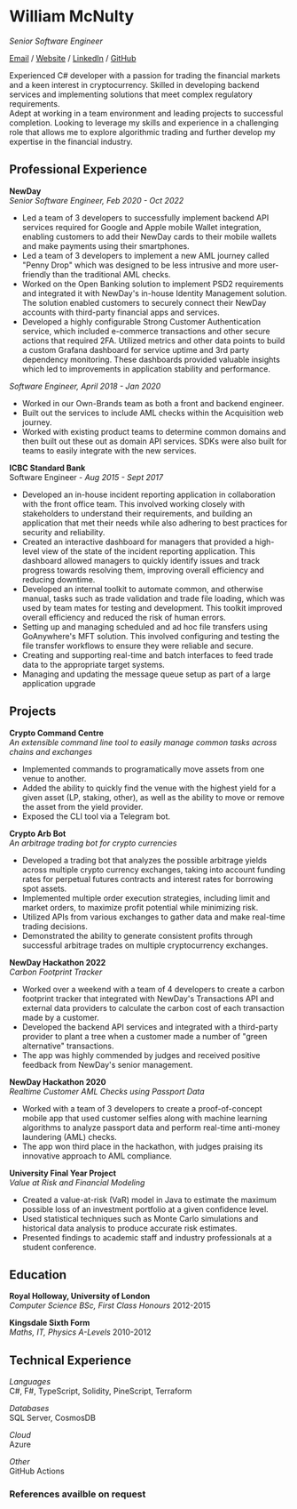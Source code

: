 # William McNulty

_Senior Software Engineer_

[Email](mailto:william.mcnulty@live.co.uk) / [Website](https://www.mcnulty.xyz/) / [LinkedIn](linkedin.com/in/william-mcnulty-33b91199) / [GitHub](https://github.com/McNultyyy)


Experienced C# developer with a passion for trading the financial markets and a keen interest in cryptocurrency.  Skilled in developing backend services and implementing solutions that meet complex regulatory requirements.  
Adept at working in a team environment and leading projects to successful completion. Looking to leverage my skills and experience in a challenging role that allows me to explore algorithmic trading and further develop my expertise in the financial industry.


## Professional Experience

**NewDay**  
*Senior Software Engineer, Feb 2020 - Oct 2022*
 - Led a team of 3 developers to successfully implement backend API services required for Google and Apple mobile Wallet integration, enabling customers to add their NewDay cards to their mobile wallets and make payments using their smartphones.
 - Led a team of 3 developers to implement a new AML journey called "Penny Drop" which was designed to be less intrusive and more user-friendly than the traditional AML checks.
 - Worked on the Open Banking solution to implement PSD2 requirements and integrated it with NewDay's in-house Identity Management solution. The solution enabled customers to securely connect their NewDay accounts with third-party financial apps and services.
 - Developed a highly configurable Strong Customer Authentication service, which included e-commerce transactions and other secure actions that required 2FA. Utilized metrics and other data points to build a custom Grafana dashboard for service uptime and 3rd party dependency monitoring. These dashboards provided valuable insights which led to improvements in application stability and performance.

*Software Engineer, April 2018 - Jan 2020*
 - Worked in our Own-Brands team as both a front and backend engineer.
 - Built out the services to include AML checks within the Acquisition web journey.
 - Worked with existing product teams to determine common domains and then built out these out as domain API services. SDKs were also built for teams to easily integrate with the new services.

**ICBC Standard Bank**  
Software Engineer - *Aug 2015 - Sept 2017*
 - Developed an in-house incident reporting application in collaboration with the front office team. This involved working closely with stakeholders to understand their requirements, and building an application that met their needs while also adhering to best practices for security and reliability.
 - Created an interactive dashboard for managers that provided a high-level view of the state of the incident reporting application. This dashboard allowed managers to quickly identify issues and track progress towards resolving them, improving overall efficiency and reducing downtime.
 - Developed an internal toolkit to automate common, and otherwise manual, tasks such as trade validation and trade file loading, which was used by team mates for testing and development. This toolkit improved overall efficiency and reduced the risk of human errors.
 - Setting up and managing scheduled and ad hoc file transfers using GoAnywhere's MFT solution. This involved configuring and testing the file transfer workflows to ensure they were reliable and secure.
 - Creating and supporting real-time and batch interfaces to feed trade data to the appropriate target systems. 
 - Managing and updating the message queue setup as part of a large application upgrade

## Projects

**Crypto Command Centre**  
*An extensible command line tool to easily manage common tasks across chains and exchanges*  
 - Implemented commands to programatically move assets from one venue to another.
 - Added the ability to quickly find the venue with the highest yield for a given asset (LP, staking, other), as well as the ability to move or remove the asset from the yield provider.
 - Exposed the CLI tool via a Telegram bot.

**Crypto Arb Bot**  
*An arbitrage trading bot for crypto currencies*
 - Developed a trading bot that analyzes the possible arbitrage yields across multiple crypto currency exchanges, taking into account funding rates for perpetual futures contracts and interest rates for borrowing spot assets.
 - Implemented multiple order execution strategies, including limit and market orders, to maximize profit potential while minimizing risk.
 - Utilized APIs from various exchanges to gather data and make real-time trading decisions.
 - Demonstrated the ability to generate consistent profits through successful arbitrage trades on multiple cryptocurrency exchanges.

**NewDay Hackathon 2022**  
*Carbon Footprint Tracker*
 - Worked over a weekend with a team of 4 developers to create a carbon footprint tracker that integrated with NewDay's Transactions API and external data providers to calculate the carbon cost of each transaction made by a customer.
 - Developed the backend API services and integrated with a third-party provider to plant a tree when a customer made a number of "green alternative" transactions.
 - The app was highly commended by judges and received positive feedback from NewDay's senior management.

**NewDay Hackathon 2020**  
*Realtime Customer AML Checks using Passport Data*
 - Worked with a team of 3 developers to create a proof-of-concept mobile app that used  customer selfies along with machine learning algorithms to analyze passport data and perform real-time anti-money laundering (AML) checks.
 - The app won third place in the hackathon, with judges praising its innovative approach to AML compliance.

**University Final Year Project**  
*Value at Risk and Financial Modeling*  
 - Created a value-at-risk (VaR) model in Java to estimate the maximum possible loss of an investment portfolio at a given confidence level.
 - Used statistical techniques such as Monte Carlo simulations and historical data analysis to produce accurate risk estimates.
 - Presented findings to academic staff and industry professionals at a student conference.

## Education
**Royal Holloway, University of London**  
*Computer Science BSc, First Class Honours* 
2012-2015 

**Kingsdale Sixth Form**  
*Maths, IT, Physics A-Levels* 2010-2012


## Technical Experience
*Languages*   
C#, F#, TypeScript, Solidity, PineScript, Terraform

*Databases*  
SQL Server, CosmosDB

*Cloud*  
Azure

*Other*  
GitHub Actions

### References availble on request 